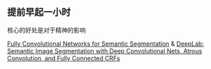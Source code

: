 ## 提前早起一小时  
核心的好处是对于精神的影响  
  
  [Fully Convolutional Networks for Semantic Segmentation](https://github.com/zhaolei-momo/hello-world/blob/master/Resources/Fully%20Convolutional%20Networks%20for%20Semantic%20Segmentation.pdf)
  &
  [DeepLab: Semantic Image Segmentation with
Deep Convolutional Nets, Atrous Convolution,
and Fully Connected CRFs](https://github.com/zhaolei-momo/hello-world/blob/master/Resources/DeepLab%20Semantic%20Image%20Segmentation%20with.pdf)
